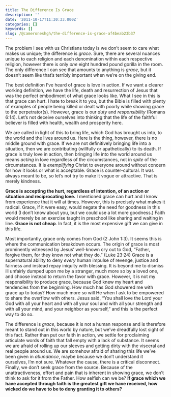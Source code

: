```yaml
---
title: The Difference Is Grace
description: ''
date: '2011-10-17T11:30:33.000Z'
categories: []
keywords: []
slug: /@cameroneshgh/the-difference-is-grace-af4beab23b37
---
```


The problem I see with us Christians today is we don’t seem to care what makes us unique; the difference is _grace_. Sure, there are several nuances unique to each religion and each denomination within each respective religion, however there is only _one_ eight hundred pound gorilla in the room. The only difference I can see that amounts to anything is _grace_, but it doesn’t seem like that’s terribly important when we’re on the giving end.

The best definition I’ve heard of grace is love in action. If we want a clearer working definition, we have the life, death and resurrection of Jesus that was the perfect embodiment of what grace looks like. What I see in this is that grace can hurt. I hate to break it to you, but the Bible is filled with plenty of examples of people being killed or dealt with poorly while showing grace to the perpetrator(s). However, grace is our _duty_ and _responsibility_ (Romans 6:14). Let’s not deceive ourselves into thinking that the life of the faithful believer is filled with health, wealth and prosperity here.

We are called in light of this to bring life, which God has brought us into, to the world and the lives around us. Here is the thing, however, there is no middle ground with grace. If we are not definitively bringing life into a situation, then we are contributing (willfully or apathetically) to its death. If grace is truly love in action, then bringing life into the world around us means _acting_ in love regardless of the circumstances, not in _spite_ of the circumstances. It is _exemplifying_ Christ to everyone around without concern for how it looks or what is acceptable. Grace is counter-cultural. It was always meant to be, so let’s not try to make it vogue or attractive. That is merely kindness.

**Grace is accepting the hurt, regardless of intention, of an action or situation and reciprocating love.** I mentioned grace can hurt and I know from experience that it will at times. However, this is precisely what makes it radical. Grace, if it were easy, would negate the need for goodness in this world (I don’t know about you, but we could use a lot more goodness.) Faith would merely be an exercise taught in preschool like sharing and waiting in line. **Grace is not cheap**. In fact, it is the most expensive gift we can give in this life.

Most importantly, grace only comes from God (2 John 1:3). It seems this is where the communication breakdown occurs. The origin of grace is most prominently witnessed by Jesus’ well-known cry out to God, “Father, forgive them, for they know not what they do.” (Luke 23:24) Grace is a supernatural ability to deny _every_ human impulse of revenge, justice and fairness and instead repay iniquity with blessing. It is beyond me to dismiss ill unfairly dumped upon me by a stranger, much more so by a loved one, and choose instead to return the favor with grace. However, it is not my responsibility to produce grace, because God knew my heart and tendencies from the beginning. How much has God showered me with grace up to today? How much more so will He when I ask to be empowered to share the overflow with others. Jesus said, “You shall love the Lord your God with all your heart and with all your soul and with all your strength and with all your mind, and your neighbor as yourself,” and this is the perfect way to do so.

The difference is _grace_, because it is not a human response and is therefore meant to stand out in this world by nature, but we’ve dreadfully lost sight of this fact. Rather than put our faith in action, we settle for proclaiming articulate words of faith that fall empty with a lack of substance. It seems we are afraid of rolling up our sleeves and getting dirty with the visceral and real people around us. We are somehow afraid of sharing this life we’ve been given in _abundance_, maybe because we don’t understand it ourselves, I’m not sure. Whatever the cause, there is a critical disconnect. Finally, we don’t seek grace from the source. Because of the unattractiveness, effort and pain that is inherent in showing grace, we don’t think to ask for it from the Father. How selfish can we be? **If grace which we have accepted through faith is the greatest gift we have received, how wicked do we have to be to deny granting it to others?**